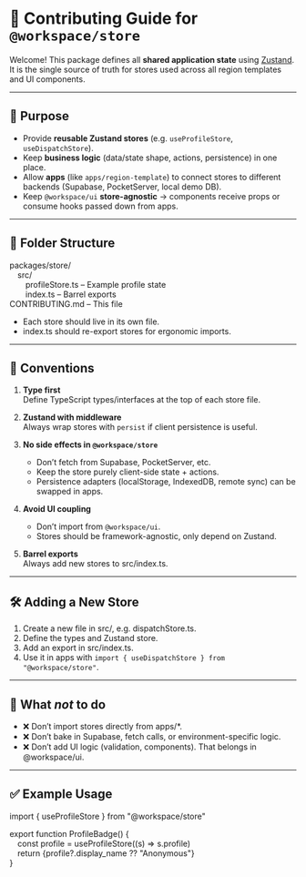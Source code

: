 # 📖 Contributing Guide for `@workspace/store`

Welcome! This package defines all **shared application state** using [Zustand](https://github.com/pmndrs/zustand). It is the single source of truth for stores used across all region templates and UI components.

---

## 🎯 Purpose

- Provide **reusable Zustand stores** (e.g. `useProfileStore`, `useDispatchStore`).  
- Keep **business logic** (data/state shape, actions, persistence) in one place.  
- Allow **apps** (like `apps/region-template`) to connect stores to different backends (Supabase, PocketServer, local demo DB).  
- Keep `@workspace/ui` **store-agnostic** → components receive props or consume hooks passed down from apps.  

---

## 📂 Folder Structure

packages/store/  
  src/  
    profileStore.ts – Example profile state  
    index.ts – Barrel exports  
CONTRIBUTING.md – This file  

- Each store should live in its own file.  
- index.ts should re-export stores for ergonomic imports.  

---

## 📐 Conventions

1. **Type first**  
   Define TypeScript types/interfaces at the top of each store file.  

2. **Zustand with middleware**  
   Always wrap stores with `persist` if client persistence is useful.  

3. **No side effects in `@workspace/store`**  
   - Don’t fetch from Supabase, PocketServer, etc.  
   - Keep the store purely client-side state + actions.  
   - Persistence adapters (localStorage, IndexedDB, remote sync) can be swapped in apps.  

4. **Avoid UI coupling**  
   - Don’t import from `@workspace/ui`.  
   - Stores should be framework-agnostic, only depend on Zustand.  

5. **Barrel exports**  
   Always add new stores to src/index.ts.  

---

## 🛠 Adding a New Store

1. Create a new file in src/, e.g. dispatchStore.ts.  
2. Define the types and Zustand store.  
3. Add an export in src/index.ts.  
4. Use it in apps with `import { useDispatchStore } from "@workspace/store"`.  

---

## 🚫 What *not* to do

- ❌ Don’t import stores directly from apps/*.  
- ❌ Don’t bake in Supabase, fetch calls, or environment-specific logic.  
- ❌ Don’t add UI logic (validation, components). That belongs in @workspace/ui.  

---

## ✅ Example Usage

import { useProfileStore } from "@workspace/store"  

export function ProfileBadge() {  
  const profile = useProfileStore((s) => s.profile)  
  return <span>{profile?.display_name ?? "Anonymous"}</span>  
}  
